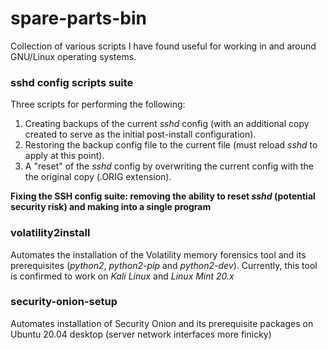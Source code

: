 # spare-parts-bin
Collection of various scripts I have found useful for working in and around GNU/Linux operating systems.

### sshd config scripts suite
Three scripts for performing the following:
1. Creating backups of the current *sshd* config (with an additional copy created to serve as the initial post-install configuration).
2. Restoring the backup config file to the current file (must reload *sshd* to apply at this point).
3. A "reset" of the *sshd* config by overwriting the current config with the the original copy (.ORIG extension).

**Fixing the SSH config suite: removing the ability to reset *sshd* (potential security risk) and making into a single program**

### volatility2install
Automates the installation of the Volatility memory forensics tool and its prerequisites (*python2*, *python2-pip* and *python2-dev*).
Currently, this tool is confirmed to work on *Kali Linux* and *Linux Mint 20.x*

### security-onion-setup
Automates installation of Security Onion and its prerequisite packages on Ubuntu 20.04 desktop (server network interfaces more finicky)
